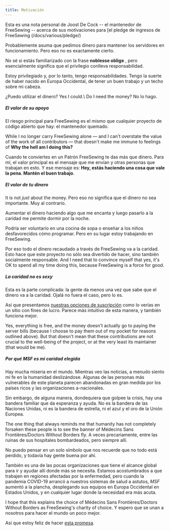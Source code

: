 ```yaml
---
title: Motivación
---
```


<Note>

Esta es una nota personal de Joost De Cock -- el mantenedor de FreeSewing -- acerca de
sus motivaciones para [el pledge de ingresos de FreeSewing (/docs/various/pledge/)

</Note>

Probablemente asuma que pedimos dinero para mantener los servidores en funcionamiento. Pero eso no es exactamente cierto.

No sé si estás familiarizado con la frase **noblesse oblige** , pero esencialmente significa que el privilegio conlleva responsabilidad.

Estoy privilegiado y, por lo tanto, tengo responsabilidades. Tengo la suerte de haber nacido en Europa Occidental, de tener un buen trabajo y un techo sobre mi cabeza.

¿Puedo utilizar el dinero? Yes I could.\ Do I need the money? No lo hago.

##### El valor de su apoyo

El riesgo principal para FreeSewing es el mismo que cualquier proyecto de código abierto que hay: el mantenedor quemado.

While I no longer carry FreeSewing alone — and I can't overstate the value of the work of all contributors — that doesn't make me immune to feelings of **Why the hell am I doing this?**

Cuando te conviertes en un Patrón FreeSewing te das más que dinero. Para mí, el valor principal es el mensaje que me envían y otras personas que trabajan en esto. Y ese mensaje es: **Hey, estás haciendo una cosa que vale la pena. Mantén el buen trabajo**.

##### El valor de tu dinero

It is not _just_ about the money. Pero eso no significa que el dinero no sea importante. Muy al contrario.

Aumentar el dinero haciendo algo que me encanta y luego pasarlo a la caridad me permite dormir por la noche.

Podría ser voluntario en una cocina de sopa o enseñar a los niños desfavorecidos cómo programar. Pero en su lugar estoy trabajando en FreeSewing.

Por eso todo el dinero recaudado a través de FreeSewing va a la caridad. Esto hace que este proyecto no sólo sea divertido de hacer, sino también socialmente responsable. And I need that to convince myself that yes, it's OK to spend all my time doing this, because FreeSewing is a force for good.

##### La caridad no es sexy

Esta es la parte complicada: la gente da menos una vez que sabe que el dinero va a la caridad. Ojalá no fuera el caso, pero lo es.

Así que presentamos [nuestras opciones de suscripción](/community/join) como lo verías en un sitio con fines de lucro. Parece más intuitivo de esta manera, y también funciona mejor.

Yes, everything is free, and the money doesn't actually go to paying the server bills (because I choose to pay them out of my pocket for reasons outlined above). But that doesn't mean that these contributions are not crucial to the well-being of the project, or at the very least its maintainer (that would be me).

##### Por qué MSF es mi caridad elegida

Hay mucha miseria en el mundo. Mientras veo las noticias, a menudo siento mi fe en la humanidad deslizándose. Algunas de las personas más vulnerables de este planeta parecen abandonadas en gran medida por los países ricos y las organizaciones a-nacionales.

Sin embargo, de alguna manera, dondequiera que golpee la crisis, hay una bandera familiar que da esperanza y ayuda. No es la bandera de las Naciones Unidas, ni es la bandera de estrella, ni el azul y el oro de la Unión Europea.

The one thing that always reminds me that humanity has not completely forsaken these people is to see the banner of Médecins Sans Frontières/Doctors Without Borders fly. A veces precariamente, entre las ruinas de sus hospitales bombardeados, pero siempre allí.

No puedo pensar en un solo símbolo que nos recuerde que no todo está perdido, y todavía hay gente buena por ahí.

También es una de las pocas organizaciones que tiene el alcance global para ir y ayudar allí donde más se necesita. Estamos acostumbrados a que trabajen en regiones afectadas por la enfermedad, pero cuando la pandemia COVID-19 arrancó a nuestros sistemas de salud a astutos, _MSF_ aumentó a la plancha, desplegando sus equipos en Europa Occidental en Estados Unidos, y en cualquier lugar donde la necesidad era más acuta.

I hope that this explains the choice of Médecins Sans Frontières/Doctors Without Borders as FreeSewing's charity of choice. Y espero que se unan a nosotros para hacer el mundo un poco mejor.

Así que estoy feliz de hacer [esta promesa](/docs/various/pledge/).
